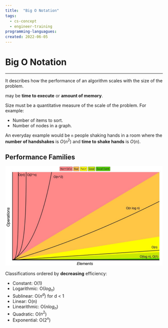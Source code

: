 ```yaml
---
title:  "Big O Notation"
tags:
  - cs-concept
  - engineer-training
programming-languagues:
created: 2022-06-05
---
```

# Big O Notation
---
It describes how the performance of an algorithm scales with the size of the problem.

[](notes/compiler-optimisation.md#Performance|Performance) may be **time to execute** or **amount of memory**.

Size must be a quantitative measure of the scale of the problem. For example:
- Number of items to sort.
- Number of nodes in a graph.

An everyday example would be `n` people shaking hands in a room where the **number of handshakes** is $O(n^2)$ and **time to shake hands** is $O(n)$.

## Performance Families
![](/notes/images/5067FFC5-4A77-4CF9-A02B-8E0619F149B9.jpeg)

Classifications ordered by **decreasing** efficiency:
- Constant: O(1)
- Logarithmic: O($log_n$)
- Sublinear: O($n^d$) for d < 1
- Linear: O(n)
- Linearithmic: O($n log_n$)
- Quadratic: O($n^2$)
- Exponential: O($2^n$)
